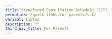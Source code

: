 ```yaml
---
title: Structured Consultation Schedule (SCT)
permalink: /quick-links/for-parents/sct/
variant: tiptap
description: ""
third_nav_title: For Parents
---
```

